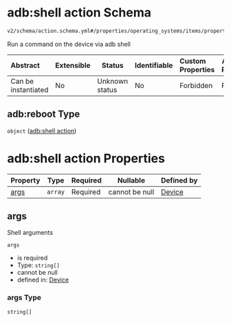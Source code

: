 # adb:shell action Schema

```txt
v2/schema/action.schema.yml#/properties/operating_systems/items/properties/steps/items/properties/actions/items/oneOf/17/properties/adb:reboot
```

Run a command on the device via adb shell


| Abstract            | Extensible | Status         | Identifiable | Custom Properties | Additional Properties | Access Restrictions | Defined In                                                           |
| :------------------ | ---------- | -------------- | ------------ | :---------------- | --------------------- | ------------------- | -------------------------------------------------------------------- |
| Can be instantiated | No         | Unknown status | No           | Forbidden         | Forbidden             | none                | [device.schema.json\*](../device.schema.json "open original schema") |

## adb:reboot Type

`object` ([adb:shell action](device-properties-operating-systems-operating-system-properties-steps-step-properties-group-step-action-oneof-adbshell-action-properties-adbshell-action.md))

# adb:shell action Properties

| Property      | Type    | Required | Nullable       | Defined by                                                                                                                                                                                                                                                                                                                                                  |
| :------------ | ------- | -------- | -------------- | :---------------------------------------------------------------------------------------------------------------------------------------------------------------------------------------------------------------------------------------------------------------------------------------------------------------------------------------------------------- |
| [args](#args) | `array` | Required | cannot be null | [Device](device-properties-operating-systems-operating-system-properties-steps-step-properties-group-step-action-oneof-adbshell-action-properties-adbshell-action-properties-arguments.md "v2/schema/action.schema.yml#/properties/operating_systems/items/properties/steps/items/properties/actions/items/oneOf/17/properties/adb:reboot/properties/args") |

## args

Shell arguments


`args`

-   is required
-   Type: `string[]`
-   cannot be null
-   defined in: [Device](device-properties-operating-systems-operating-system-properties-steps-step-properties-group-step-action-oneof-adbshell-action-properties-adbshell-action-properties-arguments.md "v2/schema/action.schema.yml#/properties/operating_systems/items/properties/steps/items/properties/actions/items/oneOf/17/properties/adb:reboot/properties/args")

### args Type

`string[]`
